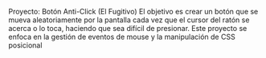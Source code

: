 Proyecto: Botón Anti-Click (El Fugitivo)
El objetivo es crear un botón que se mueva aleatoriamente por la pantalla cada vez que el cursor del ratón se acerca o lo toca, haciendo que sea difícil de presionar. Este proyecto se enfoca en la gestión de eventos de mouse y la manipulación de CSS posicional